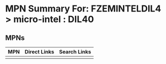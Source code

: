 



# MPN Summary For: FZEMINTELDIL4 > micro-intel : DIL40

## MPNs
  

|MPN|Direct Links|Search Links|
| :--- | :--- | :--- |
||||
